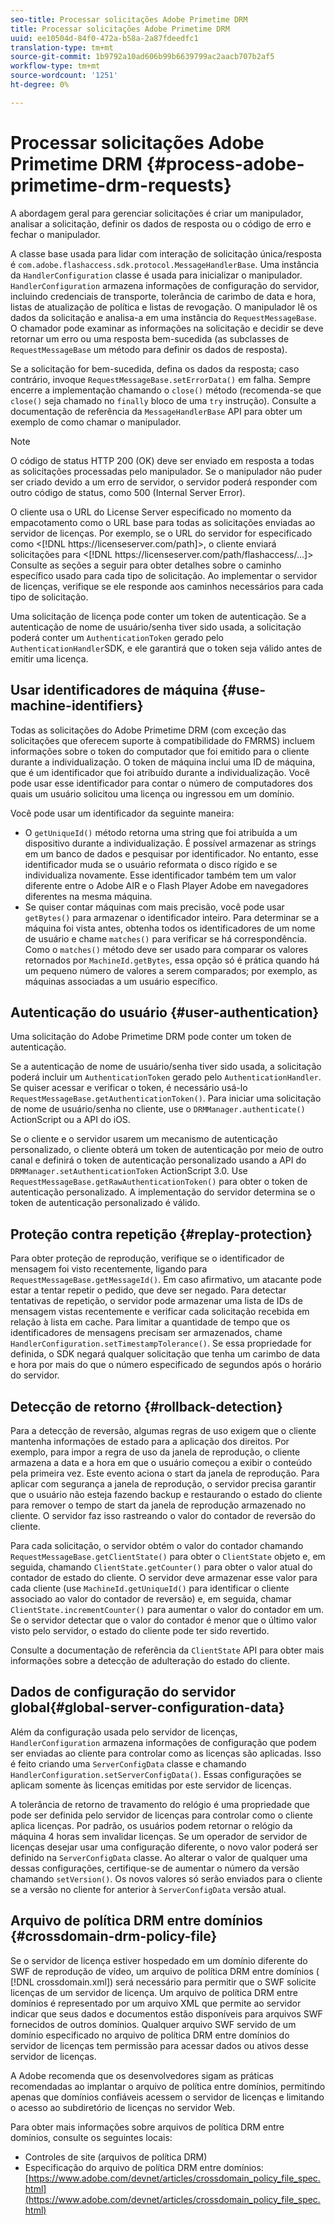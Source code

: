 ```yaml
---
seo-title: Processar solicitações Adobe Primetime DRM
title: Processar solicitações Adobe Primetime DRM
uuid: ee10504d-84f0-472a-b58a-2a87fdeedfc1
translation-type: tm+mt
source-git-commit: 1b9792a10ad606b99b6639799ac2aacb707b2af5
workflow-type: tm+mt
source-wordcount: '1251'
ht-degree: 0%

---
```



# Processar solicitações Adobe Primetime DRM {#process-adobe-primetime-drm-requests}

A abordagem geral para gerenciar solicitações é criar um manipulador, analisar a solicitação, definir os dados de resposta ou o código de erro e fechar o manipulador.

A classe base usada para lidar com interação de solicitação única/resposta é `com.adobe.flashaccess.sdk.protocol.MessageHandlerBase`. Uma instância da `HandlerConfiguration` classe é usada para inicializar o manipulador. `HandlerConfiguration` armazena informações de configuração do servidor, incluindo credenciais de transporte, tolerância de carimbo de data e hora, listas de atualização de política e listas de revogação. O manipulador lê os dados da solicitação e analisa-a em uma instância do `RequestMessageBase`. O chamador pode examinar as informações na solicitação e decidir se deve retornar um erro ou uma resposta bem-sucedida (as subclasses de `RequestMessageBase` um método para definir os dados de resposta).

Se a solicitação for bem-sucedida, defina os dados da resposta; caso contrário, invoque `RequestMessageBase.setErrorData()` em falha. Sempre encerre a implementação chamando o `close()` método (recomenda-se que `close()` seja chamado no `finally` bloco de uma `try` instrução). Consulte a documentação de referência da `MessageHandlerBase` API para obter um exemplo de como chamar o manipulador.

>[!NOTE]
>
>O código de status HTTP 200 (OK) deve ser enviado em resposta a todas as solicitações processadas pelo manipulador. Se o manipulador não puder ser criado devido a um erro de servidor, o servidor poderá responder com outro código de status, como 500 (Internal Server Error).

O cliente usa o URL do License Server especificado no momento da empacotamento como o URL base para todas as solicitações enviadas ao servidor de licenças. Por exemplo, se o URL do servidor for especificado como &lt;[!DNL ht<span></span>tps://licenseserver.com/path]>, o cliente enviará solicitações para &lt;[!DNL ht<span></span>tps://licenseserver.com/path/flashaccess/...]> Consulte as seções a seguir para obter detalhes sobre o caminho específico usado para cada tipo de solicitação. Ao implementar o servidor de licenças, verifique se ele responde aos caminhos necessários para cada tipo de solicitação.

Uma solicitação de licença pode conter um token de autenticação. Se a autenticação de nome de usuário/senha tiver sido usada, a solicitação poderá conter um `AuthenticationToken` gerado pelo `AuthenticationHandler`SDK, e ele garantirá que o token seja válido antes de emitir uma licença.

## Usar identificadores de máquina {#use-machine-identifiers}

Todas as solicitações do Adobe Primetime DRM (com exceção das solicitações que oferecem suporte à compatibilidade do FMRMS) incluem informações sobre o token do computador que foi emitido para o cliente durante a individualização. O token de máquina inclui uma ID de máquina, que é um identificador que foi atribuído durante a individualização. Você pode usar esse identificador para contar o número de computadores dos quais um usuário solicitou uma licença ou ingressou em um domínio.

Você pode usar um identificador da seguinte maneira:

* O `getUniqueId()` método retorna uma string que foi atribuída a um dispositivo durante a individualização. É possível armazenar as strings em um banco de dados e pesquisar por identificador. No entanto, esse identificador muda se o usuário reformata o disco rígido e se individualiza novamente. Esse identificador também tem um valor diferente entre o Adobe AIR e o Flash Player Adobe em navegadores diferentes na mesma máquina.
* Se quiser contar máquinas com mais precisão, você pode usar `getBytes()` para armazenar o identificador inteiro. Para determinar se a máquina foi vista antes, obtenha todos os identificadores de um nome de usuário e chame `matches()` para verificar se há correspondência. Como o `matches()` método deve ser usado para comparar os valores retornados por `MachineId.getBytes`, essa opção só é prática quando há um pequeno número de valores a serem comparados; por exemplo, as máquinas associadas a um usuário específico.

## Autenticação do usuário {#user-authentication}

Uma solicitação do Adobe Primetime DRM pode conter um token de autenticação.

Se a autenticação de nome de usuário/senha tiver sido usada, a solicitação poderá incluir um `AuthenticationToken` gerado pelo `AuthenticationHandler`. Se quiser acessar e verificar o token, é necessário usá-lo `RequestMessageBase.getAuthenticationToken()`. Para iniciar uma solicitação de nome de usuário/senha no cliente, use o `DRMManager.authenticate()` ActionScript ou a API do iOS.

Se o cliente e o servidor usarem um mecanismo de autenticação personalizado, o cliente obterá um token de autenticação por meio de outro canal e definirá o token de autenticação personalizado usando a API do `DRMManager.setAuthenticationToken` ActionScript 3.0. Use `RequestMessageBase.getRawAuthenticationToken()` para obter o token de autenticação personalizado. A implementação do servidor determina se o token de autenticação personalizado é válido.

## Proteção contra repetição {#replay-protection}

Para obter proteção de reprodução, verifique se o identificador de mensagem foi visto recentemente, ligando para `RequestMessageBase.getMessageId()`. Em caso afirmativo, um atacante pode estar a tentar repetir o pedido, que deve ser negado. Para detectar tentativas de repetição, o servidor pode armazenar uma lista de IDs de mensagem vistas recentemente e verificar cada solicitação recebida em relação à lista em cache. Para limitar a quantidade de tempo que os identificadores de mensagens precisam ser armazenados, chame `HandlerConfiguration.setTimestampTolerance()`. Se essa propriedade for definida, o SDK negará qualquer solicitação que tenha um carimbo de data e hora por mais do que o número especificado de segundos após o horário do servidor.

## Detecção de retorno {#rollback-detection}

Para a detecção de reversão, algumas regras de uso exigem que o cliente mantenha informações de estado para a aplicação dos direitos. Por exemplo, para impor a regra de uso da janela de reprodução, o cliente armazena a data e a hora em que o usuário começou a exibir o conteúdo pela primeira vez. Este evento aciona o start da janela de reprodução. Para aplicar com segurança a janela de reprodução, o servidor precisa garantir que o usuário não esteja fazendo backup e restaurando o estado do cliente para remover o tempo de start da janela de reprodução armazenado no cliente. O servidor faz isso rastreando o valor do contador de reversão do cliente.

Para cada solicitação, o servidor obtém o valor do contador chamando `RequestMessageBase.getClientState()` para obter o `ClientState` objeto e, em seguida, chamando `ClientState.getCounter()` para obter o valor atual do contador de estado do cliente. O servidor deve armazenar esse valor para cada cliente (use `MachineId.getUniqueId()` para identificar o cliente associado ao valor do contador de reversão) e, em seguida, chamar `ClientState.incrementCounter()` para aumentar o valor do contador em um. Se o servidor detectar que o valor do contador é menor que o último valor visto pelo servidor, o estado do cliente pode ter sido revertido.

Consulte a documentação de referência da `ClientState` API para obter mais informações sobre a detecção de adulteração do estado do cliente.

## Dados de configuração do servidor global{#global-server-configuration-data}

Além da configuração usada pelo servidor de licenças, `HandlerConfiguration` armazena informações de configuração que podem ser enviadas ao cliente para controlar como as licenças são aplicadas. Isso é feito criando uma `ServerConfigData` classe e chamando `HandlerConfiguration.setServerConfigData()`. Essas configurações se aplicam somente às licenças emitidas por este servidor de licenças.

A tolerância de retorno de travamento do relógio é uma propriedade que pode ser definida pelo servidor de licenças para controlar como o cliente aplica licenças. Por padrão, os usuários podem retornar o relógio da máquina 4 horas sem invalidar licenças. Se um operador de servidor de licenças desejar usar uma configuração diferente, o novo valor poderá ser definido na `ServerConfigData` classe. Ao alterar o valor de qualquer uma dessas configurações, certifique-se de aumentar o número da versão chamando `setVersion()`. Os novos valores só serão enviados para o cliente se a versão no cliente for anterior à `ServerConfigData` versão atual.

## Arquivo de política DRM entre domínios {#crossdomain-drm-policy-file}

Se o servidor de licença estiver hospedado em um domínio diferente do SWF de reprodução de vídeo, um arquivo de política DRM entre domínios ( [!DNL crossdomain.xml]) será necessário para permitir que o SWF solicite licenças de um servidor de licença. Um arquivo de política DRM entre domínios é representado por um arquivo XML que permite ao servidor indicar que seus dados e documentos estão disponíveis para arquivos SWF fornecidos de outros domínios. Qualquer arquivo SWF servido de um domínio especificado no arquivo de política DRM entre domínios do servidor de licenças tem permissão para acessar dados ou ativos desse servidor de licenças.

A Adobe recomenda que os desenvolvedores sigam as práticas recomendadas ao implantar o arquivo de política entre domínios, permitindo apenas que domínios confiáveis acessem o servidor de licenças e limitando o acesso ao subdiretório de licenças no servidor Web.

Para obter mais informações sobre arquivos de política DRM entre domínios, consulte os seguintes locais:

* Controles de site (arquivos de política DRM)
* Especificação do arquivo de política DRM entre domínios: [https://www.adobe.com/devnet/articles/crossdomain_policy_file_spec.html](https://www.adobe.com/devnet/articles/crossdomain_policy_file_spec.html)
